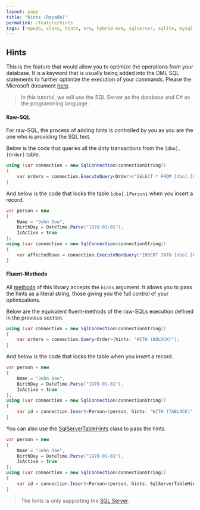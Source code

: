 ```yaml
---
layout: page
title: "Hints (RepoDb)"
permalink: /feature/hints
tags: [repodb, class, hints, orm, hybrid-orm, sqlserver, sqlite, mysql, postgresql]
---
```


## Hints

This is the feature that would allow you to optimize the operations from your database. It is a keyword that is usually being added into the DML SQL statements to further optimize the execution of your commands. Please the Microsoft document [here](https://docs.microsoft.com/en-us/sql/t-sql/queries/hints-transact-sql-table?view=sql-server-ver15).

> In this tutorial, we will use the SQL Server as the database and C# as the programming language.

#### Raw-SQL

For raw-SQL, the process of adding hints is controlled by you as you are the one who is providing the SQL text.

Below is the code that queries all the dirty transactions from the `[dbo].[Order]` table.

```csharp
using (var connection = new SqlConnection(connectionString))
{
    var orders = connection.ExecuteQuery<Order>("SELECT * FROM [dbo].[Order] WITH (NOLOCK);");
}
```

And below is the code that locks the table `[dbo].[Person]` when you insert a record.

```csharp
var person = new
{
    Name = "John Doe",
    BirthDay = DateTime.Parse("1970-01-01"),
    IsActive = true
};
using (var connection = new SqlConnection(connectionString))
{
    var affectedRows = connection.ExecuteNonQuery("INSERT INTO [dbo].[Person] WITH (TABLOCK) ([Name], [DateOfBirth], [IsActive], [CreatedDateUtc]) VALUES (@Name, @BirthDay, @IsActive, GETUTCDATE());");
}
```

#### Fluent-Methods

All [methods](/docs#fluent-methods) of this library accepts the `hints` argument. It allows you to pass the hints as a literal string, those giving you the full control of your optimizations.

Below are the equivalent fluent-methods of the raw-SQLs execution defined in the previous section.

```csharp
using (var connection = new SqlConnection(connectionString))
{
    var orders = connection.Query<Order>(hints: "WITH (NOLOCK)");
}
```

And below is the code that locks the table when you insert a record.

```csharp
var person = new
{
    Name = "John Doe",
    BirthDay = DateTime.Parse("1970-01-01"),
    IsActive = true
};
using (var connection = new SqlConnection(connectionString))
{
    var id = connection.Insert<Person>(person, hints: "WITH (TABLOCK)");
}
```

You can also use the [SqlServerTableHints](/class/sqlservertablehints) class to pass the hints.

```csharp
var person = new
{
    Name = "John Doe",
    BirthDay = DateTime.Parse("1970-01-01"),
    IsActive = true
};
using (var connection = new SqlConnection(connectionString))
{
    var id = connection.Insert<Person>(person, hints: SqlServerTableHints.TabLock);
}
```

> The hints is only supporting the [SQL Server](https://www.nuget.org/packages/RepoDb.SqlServer).
